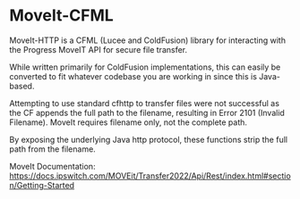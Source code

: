 # MoveIt-CFML
MoveIt-HTTP is a CFML (Lucee and ColdFusion) library for interacting with the Progress MoveIT API for secure file transfer. 

While written primarily for ColdFusion implementations, this can easily be converted to fit whatever codebase you are working in since this is Java-based.

Attempting to use standard cfhttp to transfer files were not successful as the CF appends the full path to the filename, resulting in Error 2101 (Invalid Filename). MoveIt requires filename only, not the complete path.

By exposing the underlying Java http protocol, these functions strip the full path from the filename.

MoveIt Documentation: https://docs.ipswitch.com/MOVEit/Transfer2022/Api/Rest/index.html#section/Getting-Started
